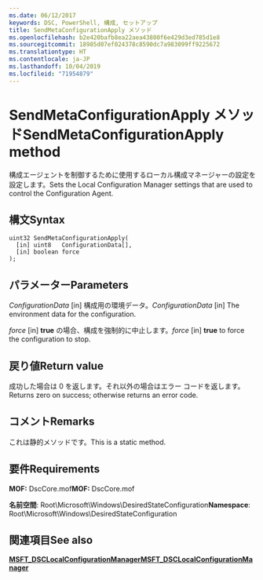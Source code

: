 ```yaml
---
ms.date: 06/12/2017
keywords: DSC, PowerShell, 構成, セットアップ
title: SendMetaConfigurationApply メソッド
ms.openlocfilehash: b2e420bafb8ea22aea43800f6e429d3ed785d1e8
ms.sourcegitcommit: 18985d07ef024378c8590dc7a983099ff9225672
ms.translationtype: HT
ms.contentlocale: ja-JP
ms.lasthandoff: 10/04/2019
ms.locfileid: "71954879"
---
```

# <a name="sendmetaconfigurationapply-method"></a><span data-ttu-id="a3729-103">SendMetaConfigurationApply メソッド</span><span class="sxs-lookup"><span data-stu-id="a3729-103">SendMetaConfigurationApply method</span></span>

<span data-ttu-id="a3729-104">構成エージェントを制御するために使用するローカル構成マネージャーの設定を設定します。</span><span class="sxs-lookup"><span data-stu-id="a3729-104">Sets the Local Configuration Manager settings that are used to control the Configuration Agent.</span></span>

## <a name="syntax"></a><span data-ttu-id="a3729-105">構文</span><span class="sxs-lookup"><span data-stu-id="a3729-105">Syntax</span></span>

```mof
uint32 SendMetaConfigurationApply(
  [in] uint8   ConfigurationData[],
  [in] boolean force
);
```

## <a name="parameters"></a><span data-ttu-id="a3729-106">パラメーター</span><span class="sxs-lookup"><span data-stu-id="a3729-106">Parameters</span></span>

<span data-ttu-id="a3729-107">*ConfigurationData* \[in\] 構成用の環境データ。</span><span class="sxs-lookup"><span data-stu-id="a3729-107">*ConfigurationData* \[in\] The environment data for the configuration.</span></span>

<span data-ttu-id="a3729-108">*force* \[in\] **true** の場合、構成を強制的に中止します。</span><span class="sxs-lookup"><span data-stu-id="a3729-108">*force* \[in\] **true** to force the configuration to stop.</span></span>

## <a name="return-value"></a><span data-ttu-id="a3729-109">戻り値</span><span class="sxs-lookup"><span data-stu-id="a3729-109">Return value</span></span>

<span data-ttu-id="a3729-110">成功した場合は 0 を返します。それ以外の場合はエラー コードを返します。</span><span class="sxs-lookup"><span data-stu-id="a3729-110">Returns zero on success; otherwise returns an error code.</span></span>

## <a name="remarks"></a><span data-ttu-id="a3729-111">コメント</span><span class="sxs-lookup"><span data-stu-id="a3729-111">Remarks</span></span>

<span data-ttu-id="a3729-112">これは静的メソッドです。</span><span class="sxs-lookup"><span data-stu-id="a3729-112">This is a static method.</span></span>

## <a name="requirements"></a><span data-ttu-id="a3729-113">要件</span><span class="sxs-lookup"><span data-stu-id="a3729-113">Requirements</span></span>

<span data-ttu-id="a3729-114">**MOF:** DscCore.mof</span><span class="sxs-lookup"><span data-stu-id="a3729-114">**MOF:** DscCore.mof</span></span>

<span data-ttu-id="a3729-115">**名前空間**: Root\Microsoft\Windows\DesiredStateConfiguration</span><span class="sxs-lookup"><span data-stu-id="a3729-115">**Namespace**: Root\Microsoft\Windows\DesiredStateConfiguration</span></span>

## <a name="see-also"></a><span data-ttu-id="a3729-116">関連項目</span><span class="sxs-lookup"><span data-stu-id="a3729-116">See also</span></span>

[<span data-ttu-id="a3729-117">**MSFT_DSCLocalConfigurationManager**</span><span class="sxs-lookup"><span data-stu-id="a3729-117">**MSFT_DSCLocalConfigurationManager**</span></span>](msft-dsclocalconfigurationmanager.md)

